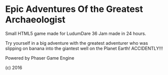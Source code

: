 # Epic Adventures Of the Greatest Archaeologist
Small HTML5 game made for LudumDare 36 Jam
made in 24 hours.

Try yourself in a big adventure with the greatest adventurer who was slipping on banana into the giantest well on the Planet Earth! ACCIDENTLY!!!

Powered by Phaser Game Engine

(c) 2016
